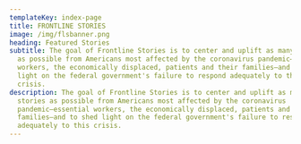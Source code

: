 ```yaml
---
templateKey: index-page
title: FRONTLINE STORIES
image: /img/flsbanner.png
heading: Featured Stories
subtitle: The goal of Frontline Stories is to center and uplift as many stories
  as possible from Americans most affected by the coronavirus pandemic—essential
  workers, the economically displaced, patients and their families—and to shed
  light on the federal government's failure to respond adequately to this
  crisis.
description: The goal of Frontline Stories is to center and uplift as many
  stories as possible from Americans most affected by the coronavirus
  pandemic—essential workers, the economically displaced, patients and their
  families—and to shed light on the federal government's failure to respond
  adequately to this crisis.
---
```

